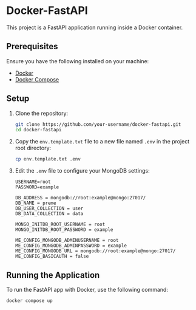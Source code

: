 # Docker-FastAPI

This project is a FastAPI application running inside a Docker container.

## Prerequisites

Ensure you have the following installed on your machine:
- [Docker](https://www.docker.com/)
- [Docker Compose](https://docs.docker.com/compose/)

## Setup

1. Clone the repository:
    ```bash
    git clone https://github.com/your-username/docker-fastapi.git
    cd docker-fastapi
    ```

2. Copy the `env.template.txt` file to a new file named `.env` in the project root directory:
    ```bash
    cp env.template.txt .env
    ```

3. Edit the `.env` file to configure your MongoDB settings:
    ```dotenv
    USERNAME=root
    PASSWORD=example

    DB_ADDRESS = mongodb://root:example@mongo:27017/
    DB_NAME = preme
    DB_USER_COLLECTION = user
    DB_DATA_COLLECTION = data

    MONGO_INITDB_ROOT_USERNAME = root
    MONGO_INITDB_ROOT_PASSWORD = example

    ME_CONFIG_MONGODB_ADMINUSERNAME = root
    ME_CONFIG_MONGODB_ADMINPASSWORD = example
    ME_CONFIG_MONGODB_URL = mongodb://root:example@mongo:27017/
    ME_CONFIG_BASICAUTH = false
    ```

## Running the Application

To run the FastAPI app with Docker, use the following command:

```bash
docker compose up
